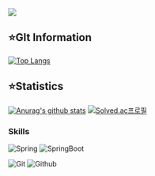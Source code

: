 <img src="https://capsule-render.vercel.app/api?type=waving&color=BDBDC8&height=150&section=header&text=SeonJiWon"/>

## ⭐GIt Information
[![Top Langs](https://github-readme-stats.vercel.app/api/top-langs/?username=seonjiwon)](https://github.com/seonjiwon/seonjiwon)       



## ⭐Statistics
[![Anurag's github stats](https://github-readme-stats.vercel.app/api?username=seonjiwon)](https://github.com/seonjiwon/seonjiwon)        [![Solved.ac프로필](http://mazassumnida.wtf/api/v2/generate_badge?boj=tjswldnjs126)](https://solved.ac/tjswldnjs126)

### Skills

![Spring](https://img.shields.io/badge/spring-%236DB33F.svg?style=for-the-badge&logo=spring&logoColor=white)
![SpringBoot](https://img.shields.io/badge/SpringBoot-6DB33F?style=for-the-badge&logo=Spring&logoColor=white)

![Git](https://img.shields.io/badge/git-F05033.svg?style=for-the-badge&logo=git&logoColor=white)
![Github](https://img.shields.io/badge/github-181717.svg?style=for-the-badge&logo=github&logoColor=white)
